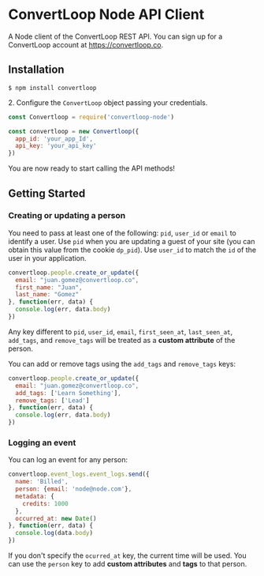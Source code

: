 # ConvertLoop Node API Client

A Node client of the ConvertLoop REST API. You can sign up for a ConvertLoop account at  https://convertloop.co.

## Installation

```
$ npm install convertloop
```

2\. Configure the `ConvertLoop` object passing your credentials.

```javascript
const Convertloop = require('convertloop-node')

const convertloop = new Convertloop({
  app_id: 'your_app_Id',
  api_key: 'your_api_key'
})
```
You are now ready to start calling the API methods!

## Getting Started

### Creating or updating a person

You need to pass at least one of the following: `pid`, `user_id` or `email` to identify a user. Use `pid` when you are updating a guest of your site (you can obtain this value from the cookie `dp_pid`). Use `user_id` to match the `id` of the user in your application.

```javascript
convertloop.people.create_or_update({
  email: "juan.gomez@convertloop.co",
  first_name: "Juan",
  last_name: "Gomez"
}, function(err, data) {
  console.log(err, data.body)
})
```

Any key different to `pid`, `user_id`, `email`, `first_seen_at`, `last_seen_at`, `add_tags`, and `remove_tags` will be treated as a **custom attribute** of the person.

You can add or remove tags using the `add_tags` and `remove_tags` keys:

```javascript
convertloop.people.create_or_update({
  email: "juan.gomez@convertloop.co",
  add_tags: ['Learn Something'],
  remove_tags: ['Lead']
}, function(err, data) {
  console.log(err, data.body)
})
```

### Logging an event

You can log an event for any person:

```javascript
convertloop.event_logs.event_logs.send({
  name: 'Billed',
  person: {email: 'node@node.com'},
  metadata: {
    credits: 1000
  },
  occurred_at: new Date()
}, function(err, data) {
  console.log(data.body)
})
```

If you don't specify the `ocurred_at` key, the current time will be used. You can use the `person` key to add **custom attributes** and **tags** to that person.
